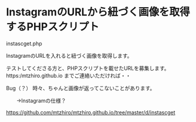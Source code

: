 # InstagramのURLから紐づく画像を取得するPHPスクリプト

instascget.php

InstagramのURLを入れると紐づく画像を取得します。

テストしてくださる方と、PHPスクリプトを載せたURLを募集します。 https:/mtzhiro.github.io までご連絡いただければ・・

Bug（？）
時々、ちゃんと画像が返ってこないことがあります。

　　→Instagramの仕様？
  
  https://github.com/mtzhiro/mtzhiro.github.io/tree/master/d/instascget
  
  

